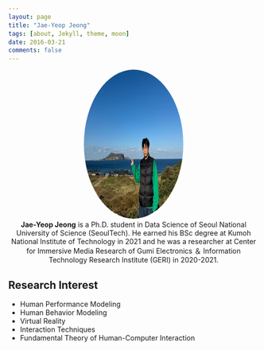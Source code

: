 ```yaml
---
layout: page
title: "Jae-Yeop Jeong"
tags: [about, Jekyll, theme, moon]
date: 2016-03-21
comments: false
---
```


<center>
    <img src="/assets/img/제주도.jpg" alt="Profile Picture" style="width: 200px; height: 300px; border-radius: 50%;">
    <br>
    <b>Jae-Yeop Jeong</b> is a Ph.D. student in Data Science of Seoul National University of Science (SeoulTech). 
    He earned his BSc degree at Kumoh National Institute of Technology in 2021 and he was a researcher at Center for Immersive Media Research of 
    Gumi Electronics ＆ Information Technology Research Institute (GERI) in 2020-2021.
</center>

## Research Interest
* Human Performance Modeling
* Human Behavior Modeling
* Virtual Reality
* Interaction Techniques
* Fundamental Theory of Human-Computer Interaction
